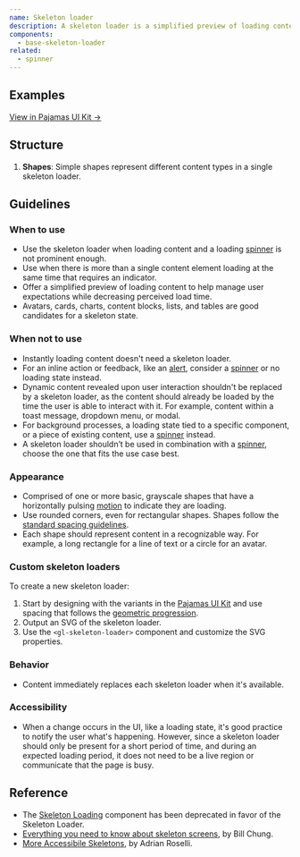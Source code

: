 ```yaml
---
name: Skeleton loader
description: A skeleton loader is a simplified preview of loading content.
components:
  - base-skeleton-loader
related:
  - spinner
---
```


## Examples

<story-viewer component="base-skeleton-loader" title="Basic skeleton loader"></story-viewer>

<story-viewer component="base-skeleton-loader" story="with-custom-shapes" title="With custom shapes"></story-viewer>

[View in Pajamas UI Kit →](https://www.figma.com/file/qEddyqCrI7kPSBjGmwkZzQ/%F0%9F%93%99-Component-library?type=design&node-id=2844-0&mode=dev)

## Structure

<figure-img alt="Numbered diagram of a skeleton loader structure" label="Skeleton loader structure" src="/img/skeleton-loader-structure.svg"></figure-img>

1. **Shapes**: Simple shapes represent different content types in a single skeleton loader.

## Guidelines

### When to use

- Use the skeleton loader when loading content and a loading [spinner](/components/spinner) is not prominent enough.
- Use when there is more than a single content element loading at the same time that requires an indicator.
- Offer a simplified preview of loading content to help manage user expectations while decreasing perceived load time.
- Avatars, cards, charts, content blocks, lists, and tables are good candidates for a skeleton state.

### When not to use

- Instantly loading content doesn't need a skeleton loader.
- For an inline action or feedback, like an [alert](/components/alert), consider a [spinner](/components/spinner) or no loading state instead.
- Dynamic content revealed upon user interaction shouldn't be replaced by a skeleton loader, as the content should already be loaded by the time the user is able to interact with it. For example, content within a toast message, dropdown menu, or modal.
- For background processes, a loading state tied to a specific component, or a piece of existing content, use a [spinner](/components/spinner) instead.
- A skeleton loader shouldn’t be used in combination with a [spinner](/components/spinner), choose the one that fits the use case best.

### Appearance

- Comprised of one or more basic, grayscale shapes that have a horizontally pulsing [motion](/product-foundations/motion#skeleton-loading) to indicate they are loading.
- Use rounded corners, even for rectangular shapes. Shapes follow the [standard spacing guidelines](/product-foundations/spacing#standard-spacing-guidelines).
- Each shape should represent content in a recognizable way. For example, a long rectangle for a line of text or a circle for an avatar.

### Custom skeleton loaders

To create a new skeleton loader:

1. Start by designing with the variants in the [Pajamas UI Kit](https://www.figma.com/file/qEddyqCrI7kPSBjGmwkZzQ/Component-library?node-id=2844%3A27) and use spacing that follows the [geometric progression](/product-foundations/spacing#geometric-progression).
1. Output an SVG of the skeleton loader.
1. Use the `<gl-skeleton-loader>` component and customize the SVG properties.

### Behavior

- Content immediately replaces each skeleton loader when it's available.

### Accessibility

- When a change occurs in the UI, like a loading state, it's good practice to notify the user what's happening. However, since a skeleton loader should only be present for a short period of time, and during an expected loading period, it does not need to be a live region or communicate that the page is busy.

## Reference

- The [Skeleton Loading](https://gitlab-org.gitlab.io/gitlab-ui/?path=/story/base-skeleton-loading--default) component has been deprecated in favor of the Skeleton Loader.
- [Everything you need to know about skeleton screens](https://uxdesign.cc/what-you-should-know-about-skeleton-screens-a820c45a571a), by Bill Chung.
- [More Accessibile Skeletons](https://adrianroselli.com/2020/11/more-accessible-skeletons.html), by Adrian Roselli.
